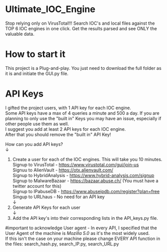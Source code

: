 # Ultimate_IOC_Engine
Stop relying only on VirusTotal!!!  Search IOC's and local files against the TOP 6 IOC engines in one click. Get the results parsed and see ONLY the valuable data. 



# How to start it 
This project is a Plug-and-play. You just need to download the full folder as it is and initiate the GUI.py file.



# API Keys
I gifted the project users, with 1 API key for each IOC engine.  
Some API keys have a max of 4 queries a minute and 500 a day. If you are planning  to only use the "built in" Keys you may have an issue, especially if other people use them as well.  
I suggest you add at least 2 API keys for each IOC engine.  
After that you should remove the "built in" API Key!

How can you add API keys?  
↓  
1) Create a user for each of the IOC engines. This will take you 10 minutes.  
Signup to VirusTotal  -  https://www.virustotal.com/gui/join-us  
Signuu to AlienVault  -  https://otx.alienvault.com/  
Signup to HybridAnalysis  -  https://www.hybrid-analysis.com/signup  
Signup to MalwareBazaar  -  https://bazaar.abuse.ch/   (You must have a twitter account for this)  
Signup to IPabuseDB   -   https://www.abuseipdb.com/register?plan=free    
Singup to URLhaus   -    No need for an API key  
↓
2) Generate API Keys for each user   
↓
3) Add the API key's into their corresponding lists in the API_keys.py file.  


#important to acknowledge
User agent - In every API, I specified that the User Agent of the machine is *Mozilla 5.0* as it's the most widely used.  
If this isn't the case on your machine please change EVERY API function in the files: search_hash.py, search_IP.py, search_URL.py
